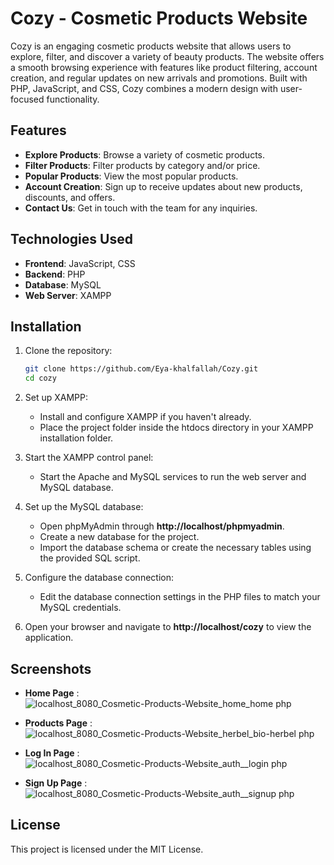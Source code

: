 # Cozy - Cosmetic Products Website

Cozy is an engaging cosmetic products website that allows users to explore, filter, and discover a variety of beauty products. The website offers a smooth browsing experience with features like product filtering, account creation, and regular updates on new arrivals and promotions. Built with PHP, JavaScript, and CSS, Cozy combines a modern design with user-focused functionality.

## Features

- **Explore Products**: Browse a variety of cosmetic products.
- **Filter Products**: Filter products by category and/or price.
- **Popular Products**: View the most popular products.
- **Account Creation**: Sign up to receive updates about new products, discounts, and offers.
- **Contact Us**: Get in touch with the team for any inquiries.

## Technologies Used

- **Frontend**: JavaScript, CSS
- **Backend**: PHP
- **Database**: MySQL
- **Web Server**: XAMPP

## Installation

1. Clone the repository:
   ```bash
   git clone https://github.com/Eya-khalfallah/Cozy.git
   cd cozy
   ```
   
2. Set up XAMPP:
   - Install and configure XAMPP if you haven't already.
   - Place the project folder inside the htdocs directory in your XAMPP installation folder.

3. Start the XAMPP control panel:
   - Start the Apache and MySQL services to run the web server and MySQL database.

4. Set up the MySQL database:
   - Open phpMyAdmin through **http://localhost/phpmyadmin**.
   - Create a new database for the project.
   - Import the database schema or create the necessary tables using the provided SQL script.
  
5. Configure the database connection:
   - Edit the database connection settings in the PHP files to match your MySQL credentials.
  
6. Open your browser and navigate to **http://localhost/cozy** to view the application.


## Screenshots
- **Home Page** :
 ![localhost_8080_Cosmetic-Products-Website_home_home php](https://github.com/user-attachments/assets/207a87f0-6dc5-48f8-abc8-1b51891d41cc)
 
- **Products Page** :
  ![localhost_8080_Cosmetic-Products-Website_herbel_bio-herbel php](https://github.com/user-attachments/assets/db2685c0-336a-4143-81bb-ee537bc4f980)

- **Log In Page** :
  ![localhost_8080_Cosmetic-Products-Website_auth__login php](https://github.com/user-attachments/assets/f786b708-65e0-4695-aae8-61a6ef7c0414)

- **Sign Up Page** :
  ![localhost_8080_Cosmetic-Products-Website_auth__signup php](https://github.com/user-attachments/assets/bb03d625-c70d-4d97-b110-c11291dae7a5)


## License

This project is licensed under the MIT License.
